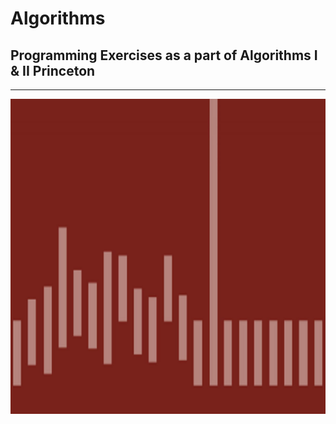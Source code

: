 # Algorithms
## Programming Exercises as a part of Algorithms I &amp; II Princeton

<hr>
<img src="logo.png">
